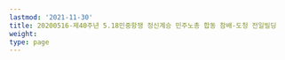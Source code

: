 ```yaml
---
lastmod: '2021-11-30'
title: 20200516-제40주년 5.18민중항쟁 정신계승 민주노총 합동 참배-도청 전일빌딩
weight: 
type: page
---
```

